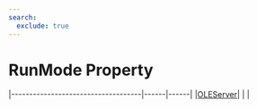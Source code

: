 ```yaml
---
search:
  exclude: true
---
```


<h1 class="heading"><span class="name">RunMode Property</span></h1>

|------------------------------------|------|------|
|[OLEServer](../objects/oleserver.md)|&nbsp;|&nbsp;|
